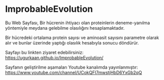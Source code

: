 # ImprobableEvolution
Bu Web Sayfası, Bir hücrenin ihtiyacı olan proteinlerin deneme-yanılma yöntemiyle meydana gelebilme olasılığını hesaplamaktadır.

Bir hücredeki ortalama protein sayısı ve aminoasit sayısını parametre olarak alır ve bunlar üzerinde yaptığı olasılık hesabıyla sonucu döndürür.

Sayfayı bu linkten ziyaret edebilirsiniz: https://ugurkaan.github.io/ImprobableEvolution/

Sayfanın geliştirilme aşamaları Youtube kanalımda yayınlanmıştır: https://www.youtube.com/channel/UCokQFI7mwstjHbD6YxGb2qQ
